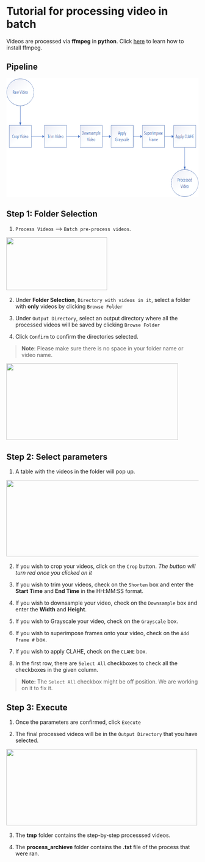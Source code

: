 # Tutorial for processing video in batch
Videos are processed via **ffmpeg** in **python**. Click [here](https://m.wikihow.com/Install-FFmpeg-on-Windows) to learn how to install ffmpeg.

## Pipeline

<img src=https://github.com/inoejj/Videoprocessing_GUI/blob/master/images/processvideo_flowdiagram.png width="800" height="310" />

## Step 1: Folder Selection


1. `Process Videos` --> `Batch pre-process videos`.

<img src=https://github.com/sgoldenlab/simba/blob/master/images/processvideo.PNG width="264" height="138" />

2. Under **Folder Selection**, `Directory with videos in it`, select a folder with **only** videos by clicking `Browse Folder`

3. Under `Output Directory`, select an output directory where all the processed videos will be saved by clicking `Browse Folder`

4. Click `Confirm` to confirm the directories selected.

>**Note**: Please make sure there is no space in your folder name or video name.

<img src=https://github.com/sgoldenlab/simba/blob/master/images/processvideo2.PNG width="450" height="200" />

## Step 2: Select parameters

1. A table with the videos in the folder will pop up.

<img src=https://github.com/sgoldenlab/simba/blob/master/images/batchprocessvideo.PNG width="1102" height="200" />

2. If you wish to crop your videos, click on the `Crop` button. *The button will turn red once you clicked on it*

3. If you wish to trim your videos, check on the `Shorten` box and enter the **Start Time** and  **End Time** in the HH:MM:SS format.

4. If you wish to downsample your video, check on the `Downsample` box and enter the **Width** and **Height**.

5. If you wish to Grayscale your video, check on the `Grayscale` box.

6. If you wish to superimpose frames onto your video, check on the `Add Frame #` box.

7. If you wish to apply CLAHE, check on the `CLAHE` box.

8. In the first row, there are `Select All` checkboxes to check all the checkboxes in the given column.

> **Note:** The `Select All` checkbox might be off position. We are working on it to fix it.

## Step 3: Execute

1. Once the parameters are confirmed, click `Execute`

2. The final processed videos will be in the `Output Directory` that you have selected.

<img src=https://github.com/sgoldenlab/simba/blob/master/images/processvideo4.PNG width="500" height="200" />

3. The **tmp** folder contains the step-by-step processsed videos.

4. The **process_archieve** folder contains the **.txt** file of the process that were ran. 
